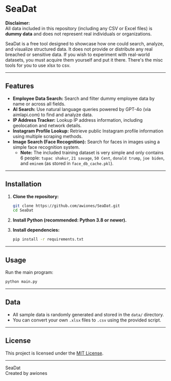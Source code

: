 # SeaDat

**Disclaimer:**  
All data included in this repository (including any CSV or Excel files) is **dummy data** and does not represent real individuals or organizations.

SeaDat is a free tool designed to showcase how one could search, analyze, and visualize structured data. It does not provide or distribute any real breached or sensitive data. If you wish to experiment with real-world datasets, you must acquire them yourself and put it there. There's the misc tools for you to use xlsx to csv.

---

## Features

- **Employee Data Search:** Search and filter dummy employee data by name or across all fields.
- **AI Search:** Use natural language queries powered by GPT-4o (via aimlapi.com) to find and analyze data.
- **IP Address Tracker:** Lookup IP address information, including geolocation and network details.
- **Instagram Profile Lookup:** Retrieve public Instagram profile information using multiple scraping methods.
- **Image Search (Face Recognition):** Search for faces in images using a simple face recognition system.
  - **Note:** The included training dataset is very simple and only contains 6 people: `tupac shakur`, `21 savage`, `50 Cent`, `donald trump`, `joe biden`, and `eminem` (as stored in `face_db_cache.pkl`).

---

## Installation

1. **Clone the repository:**

   ```bash
   git clone https://github.com/awiones/SeaDat.git
   cd SeaDat
   ```

2. **Install Python (recommended: Python 3.8 or newer).**

3. **Install dependencies:**

   ```bash
   pip install -r requirements.txt
   ```

---

## Usage

Run the main program:

```bash
python main.py
```

---

## Data

- All sample data is randomly generated and stored in the `data/` directory.
- You can convert your own `.xlsx` files to `.csv` using the provided script.

---

## License

This project is licensed under the [MIT License](LICENSE).

---

SeaDat  
Created by awiones
